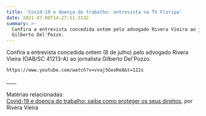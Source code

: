 ```yaml
---
title: 'Covid-19 e doença do trabalho: entrevista na TV Floripa'
date: 2021-07-08T14:27:51.313Z
summary: >-
  Confira a entrevista concedida ontem pelo advogado Rivera Vieira ao jornalista
  Gilberto Del'Pozzo.
---
```

Confira a entrevista concedida ontem (8 de julho) pelo advogado Rivera Vieira (OAB/SC 41213-A) ao jornalista Gilberto Del'Pozzo.

```youtube
https://www.youtube.com/watch?v=vvaj5GooRe8&t=122s
```

____\
\
Matérias relacionadas:\
[Covid-19 e doença do trabalho: saiba como proteger os seus direitos](https://www.slpgadvogados.adv.br/noticias/covid-19-e-doen%C3%A7a-do-trabalho-saiba-como-proteger-os-seus-direitos), por Rivera Vieira
